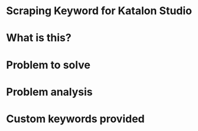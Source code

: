 Scraping Keyword for Katalon Studio
======================================

# What is this?

# Problem to solve

# Problem analysis

# Custom keywords provided

